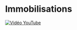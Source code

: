 # Immobilisations

[![Vidéo YouTube](https://www.youtube.com/embed/KRrjS2SHBnQ)](https://www.youtube.com/embed/KRrjS2SHBnQ)


